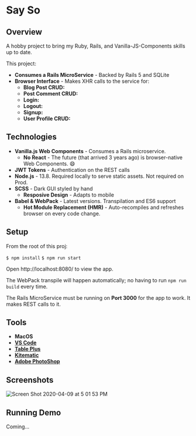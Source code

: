 # Say So

## Overview

A hobby project to bring my Ruby, Rails, and Vanilla-JS-Components skills up to date.

This project:

* **Consumes a Rails MicroService** - Backed by Rails 5 and SQLite
* **Browser Interface** - Makes XHR calls to the service for:
  * **Blog Post CRUD:**
  * **Post Comment CRUD:**
  * **Login:**
  * **Logout:**
  * **Signup:**
  * **User Profile CRUD:**

## Technologies

* **Vanilla.js Web Components** - Consumes a Rails microservice.
  * **No React** - The future (that arrived 3 years ago) is browser-native Web Components. :smile:
* **JWT Tokens** - Authentication on the REST calls
* **Node.js** - 13.8. Required locally to serve static assets. Not required on Prod.
* **SCSS** - Dark GUI styled by hand
  * **Resposive Design** - Adapts to mobile
* **Babel & WebPack** - Latest versions. Transpilation and ES6 support
  * **Hot Module Replacement (HMR)** - Auto-recompiles and refreshes browser on every code change.

## Setup

From the root of this proj:

`$ npm install`
`$ npm run start`

Open http://localhost:8080/ to view the app.

The WebPack transpile will happen automatically; no having to run `npm run build` every time.

The Rails MicroService must be running on **Port 3000** for the app to work. It makes REST calls to it.

## Tools

* **MacOS**
* **[VS Code](https://code.visualstudio.com/)**
* **[Table Plus](https://tableplus.com/)**
* **[Kitematic](https://kitematic.com/)**
* **[Adobe PhotoShop](https://www.adobe.com/products/photoshop.html)**

## Screenshots

![Screen Shot 2020-04-09 at 5 01 53 PM](https://user-images.githubusercontent.com/214047/78942995-dcfe0f80-7a88-11ea-9c62-52e5d7c1dbce.png)

## Running Demo

Coming...

